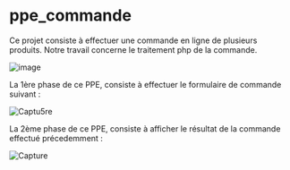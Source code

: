 # ppe_commande

Ce projet consiste à effectuer une commande en ligne de plusieurs produits. 
Notre travail concerne le traitement php de la commande. 

![image](https://user-images.githubusercontent.com/65156750/116003259-8dd83d80-a5fd-11eb-8553-3ca31a6b29e0.png)





La 1ère phase de ce PPE, consiste à effectuer le formulaire de commande suivant : 


![Captu5re](https://user-images.githubusercontent.com/65156750/120107051-b654d980-c15f-11eb-82e9-58f24e23b294.PNG)


La 2ème phase de ce PPE, consiste à afficher le résultat de la commande effectué précedemment : 

![Capture](https://user-images.githubusercontent.com/65156750/120107049-b523ac80-c15f-11eb-8496-1be2f84a394b.PNG)


